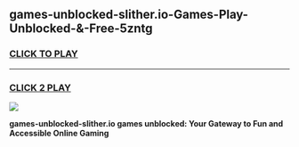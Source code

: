 
## games-unblocked-slither.io-Games-Play-Unblocked-&-Free-5zntg
<h3>
<a href="https://premium76.site?title=games-unblocked-slither.io&ref=24A">CLICK TO PLAY</a></h3>
<hr>

<h3>
<a href="https://premium76.site?title=games-unblocked-slither.io&ref=24A">CLICK 2 PLAY</a>
  
</h3>

<a href="https://premium76.site?title=games-unblocked-slither.io&ref=24A"><img src="https://clearcache.store/games.png"></a>


**games-unblocked-slither.io games unblocked: Your Gateway to Fun and Accessible Online Gaming**
